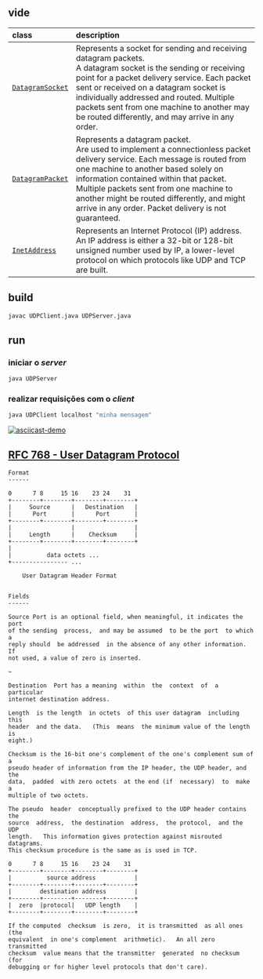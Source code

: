 ## vide
class | description
:-----|:------------
[`DatagramSocket`](https://docs.oracle.com/javase/8/docs/api/java/net/DatagramSocket.html) | Represents a socket for sending and receiving datagram packets.<br> A datagram socket is the sending or receiving point for a packet delivery service. Each packet sent or received on a datagram socket is individually addressed and routed. Multiple packets sent from one machine to another may be routed differently, and may arrive in any order.
[`DatagramPacket`](https://docs.oracle.com/javase/8/docs/api/java/net/DatagramPacket.html) | Represents a datagram packet.<br> Are used to implement a connectionless packet delivery service. Each message is routed from one machine to another based solely on information contained within that packet. Multiple packets sent from one machine to another might be routed differently, and might arrive in any order. Packet delivery is not guaranteed.
[`InetAddress`](https://docs.oracle.com/javase/8/docs/api/java/net/InetAddress.html) | Represents an Internet Protocol (IP) address. <br> An IP address is either a 32-bit or 128-bit unsigned number used by IP, a lower-level protocol on which protocols like UDP and TCP are built.


## build
```bash
javac UDPClient.java UDPServer.java
```

## run
### iniciar o _server_
```bash
java UDPServer
```

### realizar requisições com o _client_
```bash
java UDPClient localhost "minha mensagem"
```

[![asciicast-demo](https://asciinema.org/a/ySdNfB3mNcBZswqhVU4QoZ6CW.png)](https://asciinema.org/a/ySdNfB3mNcBZswqhVU4QoZ6CW)



## [RFC 768 - User Datagram Protocol](https://tools.ietf.org/html/rfc768)

```
Format
------

0      7 8     15 16    23 24    31
+--------+--------+--------+--------+
|     Source      |   Destination   |
|      Port       |      Port       |
+--------+--------+--------+--------+
|                 |                 |
|     Length      |    Checksum     |
+--------+--------+--------+--------+
|
|          data octets ...
+---------------- ...

    User Datagram Header Format


Fields
------

Source Port is an optional field, when meaningful, it indicates the port
of the sending  process,  and may be assumed  to be the port  to which a
reply should  be addressed  in the absence of any other information.  If
not used, a value of zero is inserted.

~

Destination  Port has a meaning  within  the  context  of  a  particular
internet destination address.

Length  is the length  in octets  of this user datagram  including  this
header  and the data.   (This  means  the minimum value of the length is
eight.)

Checksum is the 16-bit one's complement of the one's complement sum of a
pseudo header of information from the IP header, the UDP header, and the
data,  padded  with zero octets  at the end (if  necessary)  to  make  a
multiple of two octets.

The pseudo  header  conceptually prefixed to the UDP header contains the
source  address,  the destination  address,  the protocol,  and the  UDP
length.   This information gives protection against misrouted datagrams.
This checksum procedure is the same as is used in TCP.

0      7 8     15 16    23 24    31
+--------+--------+--------+--------+
|          source address           |
+--------+--------+--------+--------+
|        destination address        |
+--------+--------+--------+--------+
|  zero  |protocol|   UDP length    |
+--------+--------+--------+--------+

If the computed  checksum  is zero,  it is transmitted  as all ones (the
equivalent  in one's complement  arithmetic).   An all zero  transmitted
checksum  value means that the transmitter  generated  no checksum  (for
debugging or for higher level protocols that don't care).
```
